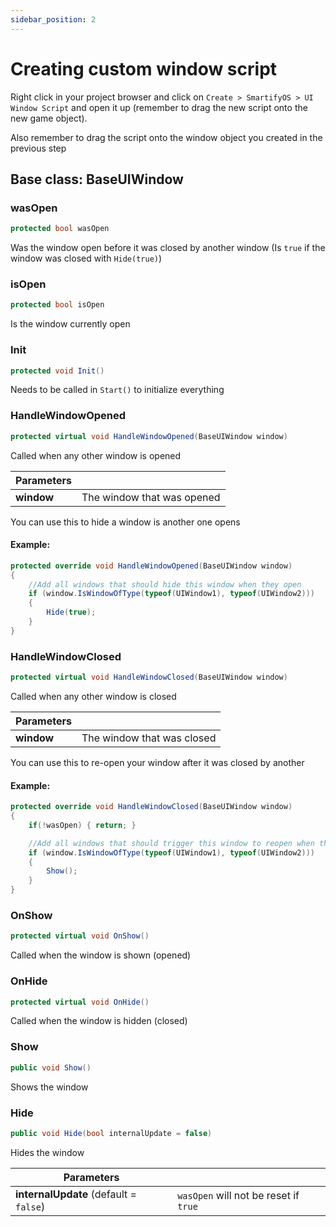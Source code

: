 ```yaml
---
sidebar_position: 2
---
```

# Creating custom window script
Right click in your project browser and click on `Create > SmartifyOS > UI Window Script` and open it up (remember to drag the new script onto the new game object).

Also remember to drag the script onto the window object you created in the previous step 

## Base class: BaseUIWindow

### wasOpen
```cs
protected bool wasOpen
```
Was the window open before it was closed by another window (Is `true` if the window was closed with `Hide(true)`)

### isOpen
```cs
protected bool isOpen
```
Is the window currently open

### Init
```cs
protected void Init()
```
Needs to be called in `Start()` to initialize everything

### HandleWindowOpened
```cs
protected virtual void HandleWindowOpened(BaseUIWindow window)
```

Called when any other window is opened

| Parameters |                            |
| ---------- | -------------------------- |
| **window** | The window that was opened |

You can use this to hide a window is another one opens
#### Example:
```cs
protected override void HandleWindowOpened(BaseUIWindow window)
{
    //Add all windows that should hide this window when they open
    if (window.IsWindowOfType(typeof(UIWindow1), typeof(UIWindow2)))
    {
        Hide(true);
    }
}
```

### HandleWindowClosed
```cs
protected virtual void HandleWindowClosed(BaseUIWindow window)
```
Called when any other window is closed

| Parameters |                            |
| ---------- | -------------------------- |
| **window** | The window that was closed |

You can use this to re-open your window after it was closed by another
#### Example:
```cs
protected override void HandleWindowClosed(BaseUIWindow window)
{
    if(!wasOpen) { return; }

    //Add all windows that should trigger this window to reopen when they close
    if (window.IsWindowOfType(typeof(UIWindow1), typeof(UIWindow2)))
    {
        Show();
    }
}
```

### OnShow
```cs
protected virtual void OnShow()
```
Called when the window is shown (opened)

### OnHide
```cs
protected virtual void OnHide()
```
Called when the window is hidden (closed)

### Show
```cs
public void Show()
```
Shows the window

### Hide
```cs
public void Hide(bool internalUpdate = false)
```
Hides the window

| Parameters                             |                                       |
| -------------------------------------- | ------------------------------------- |
| **internalUpdate** (default = `false`) | `wasOpen` will not be reset if `true` |